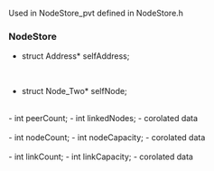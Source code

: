 Used in NodeStore_pvt
defined in NodeStore.h
### NodeStore

- struct Address* selfAddress;
<br>

- struct Node_Two* selfNode;
<br>
- int peerCount;
- int linkedNodes;
  - corolated data
<br>
<br>
- int nodeCount;
- int nodeCapacity;
  - corolated data
<br>
<br>
- int linkCount;
- int linkCapacity;
  - corolated data
